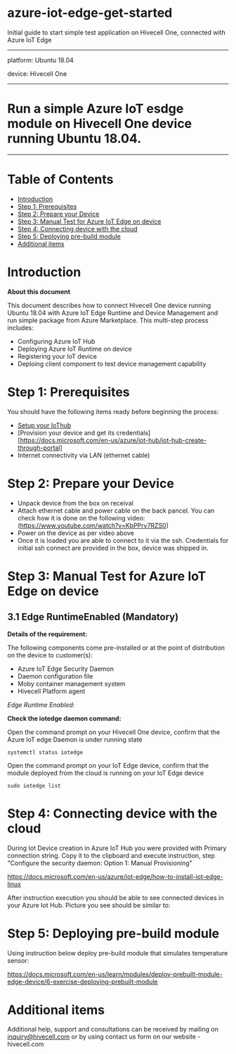 # azure-iot-edge-get-started
Initial guide to start simple test application on Hivecell One, connected with Azure IoT Edge

---
platform: Ubuntu 18.04

device: Hivecell One

---

Run a simple Azure IoT esdge module on Hivecell One device running Ubuntu 18.04.
===
---

# Table of Contents

-   [Introduction](#Introduction)
-   [Step 1: Prerequisites](#Prerequisites)
-   [Step 2: Prepare your Device](#PrepareDevice)
-   [Step 3: Manual Test for Azure IoT Edge on device](#Manual)
-   [Step 4: Connecting device with the cloud](#Connecting-to-cloud)
-   [Step 5: Deploying pre-build module](#Step-5-Deployment)
-   [Additional items](#Additional)

<a name="Introduction"></a>
# Introduction

**About this document**

This document describes how to connect Hivecell One device running Ubuntu 18.04 with Azure IoT Edge Runtime and Device Management and run simple package from Azure Marketplace. This multi-step process includes:

-   Configuring Azure IoT Hub
-   Deploying Azure IoT Runtime on device
-   Registering your IoT device
-   Deploing client component to test device management capability 

<a name="Prerequisites"></a>
# Step 1: Prerequisites

You should have the following items ready before beginning the process:

-   [Setup your IoThub](https://docs.microsoft.com/en-us/azure/iot-hub/iot-hub-create-through-portal)
-   [Provision your device and get its credentials][https://docs.microsoft.com/en-us/azure/iot-hub/iot-hub-create-through-portal]
-   Internet connectivity via LAN (ethernet cable)

<a name="PrepareDevice"></a>
# Step 2: Prepare your Device

- Unpack device from the box on receival
- Attach ethernet cable and power cable on the back pancel.  You can check how it is done on the following video:
(https://www.youtube.com/watch?v=KbPPrv7RZS0)
- Power on the device as per video above
- Once it is loaded you are able to connect to it via the ssh. Credentials for initial ssh connect are provided in the box, device was shipped in.

<a name="Manual"></a>
# Step 3: Manual Test for Azure IoT Edge on device

<a name="Step-3-1-IoTEdgeRunTime"></a>
## 3.1 Edge RuntimeEnabled (Mandatory)

**Details of the requirement:**

The following components come pre-installed or at the point of distribution on the device to customer(s):

-   Azure IoT Edge Security Daemon
-   Daemon configuration file
-   Moby container management system
-   Hivecell Platform agent

*Edge Runtime Enabled:*

**Check the iotedge daemon command:** 

Open the command prompt on your Hivecell One device, confirm that the Azure IoT edge Daemon is under running state

    systemctl status iotedge

 
Open the command prompt on your IoT Edge device, confirm that the module deployed from the cloud is running on your IoT Edge device

    sudo iotedge list
 
<a name=#Connecting-to-cloud></a>
# Step 4: Connecting device with the cloud

During Iot Device creation in Azure IoT Hub  you were provided with Primary connection string. Copy it to the clipboard and execute instruction, step "Configure the security daemon: Option 1: Manual Provisioning"

https://docs.microsoft.com/en-us/azure/iot-edge/how-to-install-iot-edge-linux

After instruction execution you should be able to see connected devices in your Azure Iot Hub. 
Picture you see should be similar to:

<a name=#Step-5-Deployment></a>
# Step 5: Deploying pre-build module

Using instruction below deploy pre-build module that simulates temperature sensor:

https://docs.microsoft.com/en-us/learn/modules/deploy-prebuilt-module-edge-device/6-exercise-deploying-prebuilt-module

<a name=#Additional></a>
# Additional items

Additional help, support and consultations can be received by mailing on inquiry@hivecell.com or by using contact us form on our website - hivecell.com
